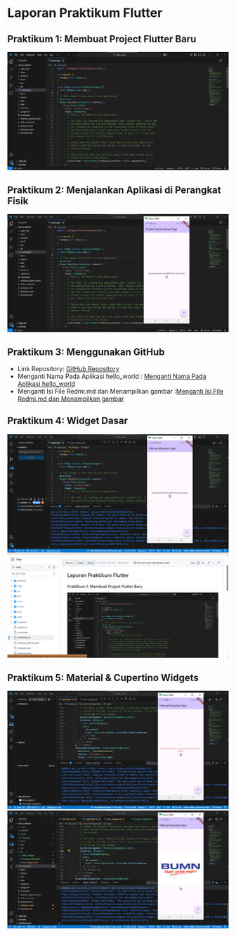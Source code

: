 # Laporan Praktikum Flutter

## Praktikum 1: Membuat Project Flutter Baru
![Tampilan Hello World](img/01.png)

## Praktikum 2: Menjalankan Aplikasi di Perangkat Fisik
![Hasil Running di HP](img/02.png)

## Praktikum 3: Menggunakan GitHub
- Link Repository: [GitHub Repository](https://github.com/HikmalMaulanaFajar/flutter-fundamental-latih1)
- Menganti Nama Pada Aplikasi hello_world : [Menganti Nama Pada Aplikasi hello_world](img/03.png)
- Menganti Isi File Redmi.md dan Menampilkan gambar :[Menganti Isi File Redmi.md dan Menampilkan gambar](img/04.png)

## Praktikum 4: Widget Dasar
![Text Widget](img/03.png)
![Image Widget](img/04.png)

## Praktikum 5: Material & Cupertino Widgets
![Floating Action Button](img/05.png)
![Scaffold Widget](img/06.png)
